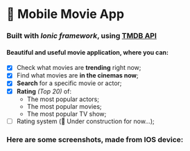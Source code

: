 # 🎥 Mobile Movie App 
### Built with ***Ionic framework***, using [TMDB API](https://www.themoviedb.org/)

#### Beautiful and useful movie application, where you can: 
- [x] Check what movies are **trending** right now;
- [x] Find what movies are **in the cinemas now**; 
- [x] **Search** for a specific movie or actor;
- [x] **Rating** *(Top 20)* of: 
    - The most popular actors;
    - The most popular movies;
    - The most popular TV show;
- [ ] Rating system (🚧 Under construction for now...);

### Here are some screenshots, made from IOS device: 

